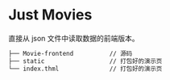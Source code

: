# Just Movies

直接从 json 文件中读取数据的前端版本。

```bash
├── Movie-frontend          // 源码
├── static                  // 打包好的演示页
└── index.thml              // 打包好的演示页
```

